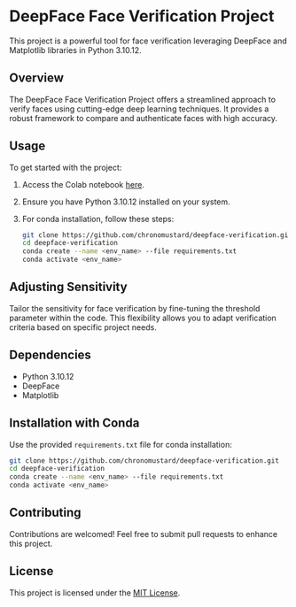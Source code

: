 # DeepFace Face Verification Project

This project is a powerful tool for face verification leveraging DeepFace and Matplotlib libraries in Python 3.10.12.

## Overview

The DeepFace Face Verification Project offers a streamlined approach to verify faces using cutting-edge deep learning techniques. It provides a robust framework to compare and authenticate faces with high accuracy.

## Usage

To get started with the project:

1. Access the Colab notebook [here](https://colab.research.google.com/drive/1yIVXXpzfKn-xOuiuub6GVidzUycMMRdt?usp=sharing).
2. Ensure you have Python 3.10.12 installed on your system.
3. For conda installation, follow these steps:

   ```bash
   git clone https://github.com/chronomustard/deepface-verification.git
   cd deepface-verification
   conda create --name <env_name> --file requirements.txt
   conda activate <env_name>
   ```

## Adjusting Sensitivity

Tailor the sensitivity for face verification by fine-tuning the threshold parameter within the code. This flexibility allows you to adapt verification criteria based on specific project needs.

## Dependencies

- Python 3.10.12
- DeepFace
- Matplotlib

## Installation with Conda

Use the provided `requirements.txt` file for conda installation:

```bash
git clone https://github.com/chronomustard/deepface-verification.git
cd deepface-verification
conda create --name <env_name> --file requirements.txt
conda activate <env_name>
```

## Contributing

Contributions are welcomed! Feel free to submit pull requests to enhance this project.

## License

This project is licensed under the [MIT License](LICENSE).
